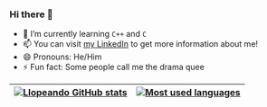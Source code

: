 ### Hi there 👋

- 🌱 I’m currently learning `C++` and `C`
- 📫 You can visit [my LinkedIn](https://www.linkedin.com/in/unaillorente/) to get more information about me!
- 😄 Pronouns: He/Him
- ⚡ Fun fact: Some people call me the drama quee

| [![Llopeando GitHub stats](https://github-readme-stats.vercel.app/api?username=Llopeando&count_private=true&hide=issues&show_icons=true&theme=merko&hide_border=true)](https://github.com/Llopeando?tab=repositories) | [![Most used languages](https://github-readme-stats.vercel.app/api/top-langs/?username=Llopeando&layout=compact&theme=merko&hide_border=true)](https://github.com/Llopeando?tab=repositories) |
|:-:|:-:|
